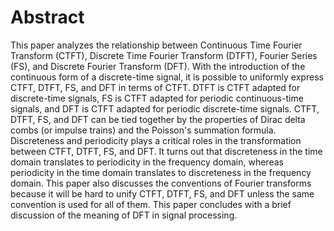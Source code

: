 # Abstract
This paper analyzes the relationship between Continuous Time Fourier Transform (CTFT), Discrete Time Fourier Transform (DTFT), Fourier Series (FS), and Discrete Fourier Transform (DFT). With the introduction of the continuous form of a discrete-time signal, it is possible to uniformly express CTFT, DTFT, FS, and DFT in terms of CTFT. DTFT is CTFT adapted for discrete-time signals, FS is CTFT adapted for periodic continuous-time signals, and DFT is CTFT adapted for periodic discrete-time signals. CTFT, DTFT, FS, and DFT can be tied together by the properties of Dirac delta combs (or impulse trains) and the Poisson's summation formula. Discreteness and periodicity plays a critical roles in the transformation between CTFT, DTFT, FS, and DFT. It turns out that discreteness in the time domain translates to periodicity in the frequency domain, whereas periodicity in the time domain translates to discreteness in the frequency domain. This paper also discusses the conventions of Fourier transforms because it will be hard to unify CTFT, DTFT, FS, and DFT unless the same convention is used for all of them. This paper concludes with a brief discussion of the meaning of DFT in signal processing.
